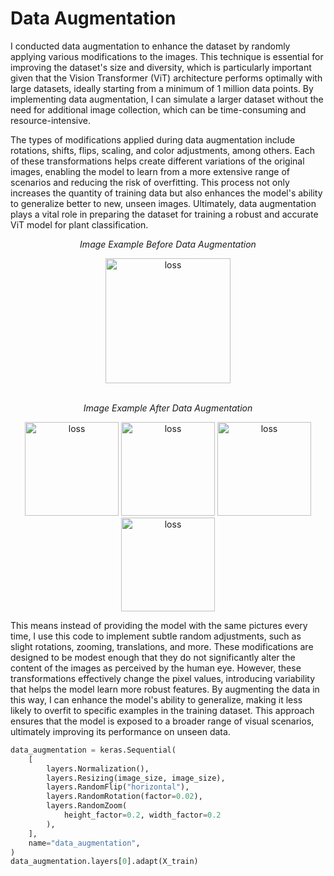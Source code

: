 # Data Augmentation 

I conducted data augmentation to enhance the dataset by randomly applying various modifications to the images. This technique is essential for improving the dataset's size and diversity, which is particularly important given that the Vision Transformer (ViT) architecture performs optimally with large datasets, ideally starting from a minimum of 1 million data points. By implementing data augmentation, I can simulate a larger dataset without the need for additional image collection, which can be time-consuming and resource-intensive.

The types of modifications applied during data augmentation include rotations, shifts, flips, scaling, and color adjustments, among others. Each of these transformations helps create different variations of the original images, enabling the model to learn from a more extensive range of scenarios and reducing the risk of overfitting. This process not only increases the quantity of training data but also enhances the model's ability to generalize better to new, unseen images. Ultimately, data augmentation plays a vital role in preparing the dataset for training a robust and accurate ViT model for plant classification.

<div align="center">
    <p><em>Image Example Before Data Augmentation</em></p>
    <img src="https://github.com/user-attachments/assets/7eb02b0a-203a-49e6-90e4-c0df11c6d5d2" width="200" alt="loss">
</div>

<br> 

<div align="center"> 
    <p><em>Image Example After Data Augmentation</em></p>
    <img src="https://github.com/user-attachments/assets/33fcdf16-671a-41c2-ba02-d5b2849c3e19" width="150" alt="loss">
    <img src="https://github.com/user-attachments/assets/183413bd-d897-458a-8997-4077f529e4d0" width="150" alt="loss">
    <img src="https://github.com/user-attachments/assets/292f8f25-db86-411f-8150-29d0802f3cf5" width="150" alt="loss">
    <img src="https://github.com/user-attachments/assets/b9c3d853-fcab-4cc4-b536-b9fb9a39d59e" width="150" alt="loss">
     

</div>



This means instead of providing the model with the same pictures every time, I use this code to implement subtle random adjustments, such as slight rotations, zooming, translations, and more. These modifications are designed to be modest enough that they do not significantly alter the content of the images as perceived by the human eye. However, these transformations effectively change the pixel values, introducing variability that helps the model learn more robust features. By augmenting the data in this way, I can enhance the model's ability to generalize, making it less likely to overfit to specific examples in the training dataset. This approach ensures that the model is exposed to a broader range of visual scenarios, ultimately improving its performance on unseen data.


```python
data_augmentation = keras.Sequential(
    [
        layers.Normalization(),
        layers.Resizing(image_size, image_size),
        layers.RandomFlip("horizontal"),
        layers.RandomRotation(factor=0.02),
        layers.RandomZoom(
            height_factor=0.2, width_factor=0.2
        ),
    ],
    name="data_augmentation",
)
data_augmentation.layers[0].adapt(X_train)
```




